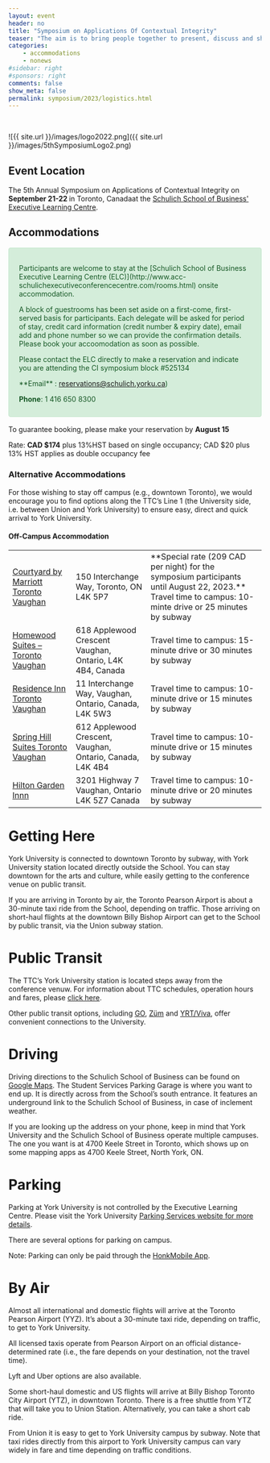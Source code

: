 ```yaml
---
layout: event
header: no
title: "Symposium on Applications Of Contextual Integrity"
teaser: "The aim is to bring people together to present, discuss and share ideas based on ongoing and completed projects drawing on CI as their underlying conception of privacy."
categories:
    - accommodations
    - nonews
#sidebar: right
#sponsors: right
comments: false
show_meta: false
permalink: symposium/2023/logistics.html
---
```

<br/>
<style>
.alert{
    position:relative;
    padding:.75rem 1.25rem;
    margin-bottom:1rem;
    border:1px solid transparent;
    border-radius:.25rem
}
.alert-heading{
    color:inherit
}
.alert-link{
    font-weight:700
}
.alert-success {
    color: #155724;
    background-color: #d4edda;
    border-color: #c3e6cb
}

.alert-success hr {
    border-top-color: #b1dfbb
}

.alert-success .alert-link {
    color: #0b2e13
}
.alert-warning{
    color:#856404;
    background-color:#fff3cd;
    border-color:#ffeeba
}
.alert-warning hr{
    border-top-color:#ffe8a1
}
.alert-warning .alert-link{
    color:#533f03
}

</style>

![{{ site.url }}/images/logo2022.png]({{ site.url }}/images/5thSymposiumLogo2.png)

## Event Location

<!-- This year 5th CI Symposium will be held in at Cornell Tech, the Digital Life Initiative (DLI) on Roosevelt Island in New York City. -->

The  5th Annual Symposium on Applications of Contextual Integrity on <b>September 21-22 </b> in Toronto, Canadaat the [Schulich School of Business' Executive Learning Centre](https://execed.schulich.yorku.ca/about-us/contact-locations/schulich-executive-learning-centre/).
 

## Accommodations

<div class="alert alert-success" role="alert">
<h4 class="alert-heading"></h4>
  <p>
Participants are welcome to stay at the [Schulich School of Business Executive Learning Centre (ELC)](http://www.acc-schulichexecutiveconferencecentre.com/rooms.html) onsite accommodation. 
</p>
<p>
A block of guestrooms has been set aside on a first-come, first-served basis for participants. Each delegate will be asked for period of stay, credit card information (credit number & expiry date), email add and phone number so we can provide the confirmation details. Please book your accoomodation as soon as possible.
</p>
<p>
Please contact the ELC directly to make a reservation and indicate you are attending the CI symposium block #525134
 </p>
 **Email** : <A href src="mailto:reservations@schulich.yorku.ca?subject=CI Symposium room reservation, block #525134">reservations@schulich.yorku.ca</a>)

**Phone**: 1 416 650 8300
</div>

To guarantee booking, please make your reservation by **August 15**

 
Rate: **CAD $174** plus 13%HST based on single occupancy; CAD $20 plus 13% HST applies as double occupancy fee





### Alternative Accommodations

For those wishing to stay off campus (e.g., downtown Toronto), we would encourage you to find options along the TTC’s Line 1 (the University side, i.e. between Union and York University) to ensure easy, direct and quick arrival to York University.

####  Off-Campus Accommodation

<table>
    <tr>
<td><a href src="https://www.marriott.com/events/start.mi?id=1690988666707&key=GRP">Courtyard by Marriott Toronto Vaughan</a></td>
<td>150 Interchange Way, Toronto, ON L4K 5P7</td>
<td> **Special rate (209 CAD per night) for the symposium participants until August 22, 2023.** Travel time to campus: 10-minte drive or 25 minutes by subway</td>
</tr>

<tr>
<td><a href src="https://www.hilton.com/en/hotels/yyzvghw-homewood-suites-toronto-vaughan/">Homewood Suites – Toronto Vaughan</a></td>
<td>618 Applewood Crescent  Vaughan, Ontario, L4K 4B4, Canada</td>
<td>Travel time to campus: 15-minute drive or 30 minutes by subway </td>
</tr>

<tr>
<td><a href src="https://www.marriott.com/en-us/hotels/yyztv-residence-inn-toronto-vaughan/overview/?scid=f2ae0541-1279-4f24-b197-a979c79310b0">Residence Inn Toronto Vaughan</a></td>
<td>11 Interchange Way, Vaughan, Ontario, Canada, L4K 5W3</td>
<td> Travel time to campus: 10-minute drive or 15 minutes by subway </td>
</tr>


<tr>
<td><a href src="https://www.marriott.com/en-us/hotels/yyzsv-springhill-suites-toronto-vaughan/overview/?scid=f2ae0541-1279-4f24-b197-a979c79310b0">Spring Hill Suites Toronto Vaughan</a></td>
<td>612 Applewood Crescent, Vaughan, Ontario, Canada, L4K 4B4</td>
<td> Travel time to campus: 10-minute drive or 15 minutes by subway </td>
</tr>

<tr>
<td><a href src="https://www.hilton.com/en/hotels/yyzvagi-hilton-garden-inn-toronto-vaughan/">Hilton Garden Innn</a></td>
<td>3201 Highway 7 Vaughan, Ontario L4K 5Z7 Canada</td>
<td> Travel time to campus: 10-minute drive or 20 minutes by subway</td>
</tr>


</table>



# Getting Here

York University  is connected to downtown Toronto by subway, with York University station located directly outside the School. You can stay downtown for the arts and culture, while easily getting to the conference venue on public transit.

If you are arriving in Toronto by air, the Toronto Pearson Airport is about a 30-minute taxi ride from the School, depending on traffic. Those arriving on short-haul flights at the downtown Billy Bishop Airport can get to the School by public transit, via the Union subway station.

# Public Transit

The TTC’s York University station is located steps away from the conference venuw. For information about TTC schedules, operation hours and fares, please [click here](https://www.ttc.ca/routes-and-schedules).

Other public transit options, including [GO](http://www.gotransit.com/timetables/en/schedules/full_schedules.aspx), [Züm](http://www.bramptontransit.com/) and [YRT/Viva](https://www.yrt.ca/en/index.aspx), offer convenient connections to the University.

# Driving

Driving directions to the Schulich School of Business can be found on [Google Maps](https://www.google.com/maps/place/Schulich+School+of+Business/@43.773227,-79.500451,17z/data=!3m1!4b1!4m5!3m4!1s0x0:0x73bd37868cba036d!8m2!3d43.7732267!4d-79.4982572). The Student Services Parking Garage is where you want to end up. It is directly across from the School’s south entrance. It features an underground link to the Schulich School of Business, in case of inclement weather.

If you are looking up the address on your phone, keep in mind that York University and the Schulich School of Business operate multiple campuses. The one you want is at 4700 Keele Street in Toronto, which shows up on some mapping apps as 4700 Keele Street, North York, ON.

# Parking

Parking at York University is not controlled by the Executive Learning Centre. Please visit the York University [Parking Services website for more details](https://www.yorku.ca/parking/).

There are several options for parking on campus. 

Note: Parking can only be paid through the [HonkMobile App](https://www.yorku.ca/parking/honk-mobile-app/).

# By Air

Almost all international and domestic flights will arrive at the Toronto Pearson Airport (YYZ). It’s about a 30-minute taxi ride, depending on traffic, to get to York University. 

All licensed taxis operate from Pearson Airport on an official distance-determined rate (i.e., the fare depends on your destination, not the travel time).

Lyft and Uber options are also available. 

Some short-haul domestic and US flights will arrive at Billy Bishop Toronto City Airport (YTZ), in downtown Toronto. There is a free shuttle from YTZ that will take you to Union Station. Alternatively, you can take a short cab ride. 

From Union it is easy to get to York University campus by subway. Note that taxi rides directly from this airport to York University campus can vary widely in fare and time depending on traffic conditions.

